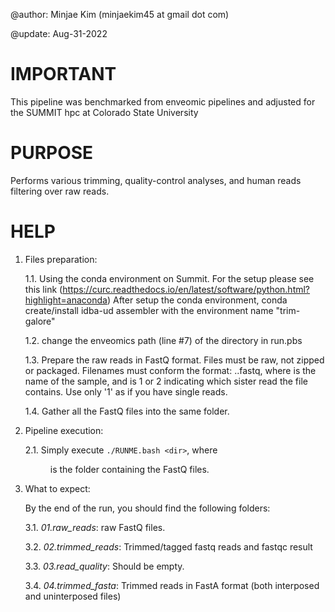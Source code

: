 @author: Minjae Kim (minjaekim45 at gmail dot com)

@update: Aug-31-2022

# IMPORTANT

This pipeline was benchmarked from enveomic pipelines and adjusted for the SUMMIT hpc at Colorado State University

# PURPOSE

Performs various trimming, quality-control analyses, and  human reads filtering over raw reads.

# HELP

1. Files preparation:

   1.1. Using the conda environment on Summit. For the setup please see this link 
   		(https://curc.readthedocs.io/en/latest/software/python.html?highlight=anaconda)
   		After setup the conda environment, conda create/install idba-ud assembler with the environment name "trim-galore"
   
   1.2. change the enveomics path (line #7) of the directory in run.pbs 
   
   1.3. Prepare the raw reads in FastQ format. Files must be raw, not zipped or packaged.
      Filenames must conform the format: <name>.<sis>.fastq, where <name> is the name
      of the sample, and <sis> is 1 or 2 indicating which sister read the file contains.
      Use only '1' as <sis> if you have single reads.
   
   1.4. Gather all the FastQ files into the same folder.

2. Pipeline execution:
   
   2.1. Simply execute `./RUNME.bash <dir>`, where <dir> is the folder containing
      the FastQ files.

3. What to expect:

   By the end of the run, you should find the following folders:
   
   3.1. *01.raw_reads*: raw FastQ files.
   
   3.2. *02.trimmed_reads*: Trimmed/tagged fastq reads and fastqc result

   3.3. *03.read_quality*: Should be empty. 

   3.4. *04.trimmed_fasta*: Trimmed reads in FastA format (both interposed and uninterposed files) 

